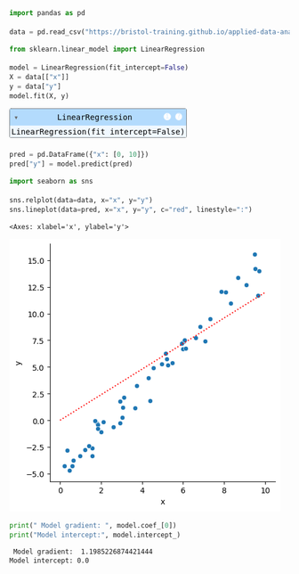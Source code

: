 ```python
import pandas as pd

data = pd.read_csv("https://bristol-training.github.io/applied-data-analysis-in-python/linear.csv")
```


```python
from sklearn.linear_model import LinearRegression

model = LinearRegression(fit_intercept=False)
X = data[["x"]]
y = data["y"]
model.fit(X, y)
```




<style>#sk-container-id-1 {
  /* Definition of color scheme common for light and dark mode */
  --scikit-learn-color-text: black;
  --scikit-learn-color-line: gray;
  /* Definition of color scheme for unfitted estimators */
  --scikit-learn-color-unfitted-level-0: #fff5e6;
  --scikit-learn-color-unfitted-level-1: #f6e4d2;
  --scikit-learn-color-unfitted-level-2: #ffe0b3;
  --scikit-learn-color-unfitted-level-3: chocolate;
  /* Definition of color scheme for fitted estimators */
  --scikit-learn-color-fitted-level-0: #f0f8ff;
  --scikit-learn-color-fitted-level-1: #d4ebff;
  --scikit-learn-color-fitted-level-2: #b3dbfd;
  --scikit-learn-color-fitted-level-3: cornflowerblue;

  /* Specific color for light theme */
  --scikit-learn-color-text-on-default-background: var(--sg-text-color, var(--theme-code-foreground, var(--jp-content-font-color1, black)));
  --scikit-learn-color-background: var(--sg-background-color, var(--theme-background, var(--jp-layout-color0, white)));
  --scikit-learn-color-border-box: var(--sg-text-color, var(--theme-code-foreground, var(--jp-content-font-color1, black)));
  --scikit-learn-color-icon: #696969;

  @media (prefers-color-scheme: dark) {
    /* Redefinition of color scheme for dark theme */
    --scikit-learn-color-text-on-default-background: var(--sg-text-color, var(--theme-code-foreground, var(--jp-content-font-color1, white)));
    --scikit-learn-color-background: var(--sg-background-color, var(--theme-background, var(--jp-layout-color0, #111)));
    --scikit-learn-color-border-box: var(--sg-text-color, var(--theme-code-foreground, var(--jp-content-font-color1, white)));
    --scikit-learn-color-icon: #878787;
  }
}

#sk-container-id-1 {
  color: var(--scikit-learn-color-text);
}

#sk-container-id-1 pre {
  padding: 0;
}

#sk-container-id-1 input.sk-hidden--visually {
  border: 0;
  clip: rect(1px 1px 1px 1px);
  clip: rect(1px, 1px, 1px, 1px);
  height: 1px;
  margin: -1px;
  overflow: hidden;
  padding: 0;
  position: absolute;
  width: 1px;
}

#sk-container-id-1 div.sk-dashed-wrapped {
  border: 1px dashed var(--scikit-learn-color-line);
  margin: 0 0.4em 0.5em 0.4em;
  box-sizing: border-box;
  padding-bottom: 0.4em;
  background-color: var(--scikit-learn-color-background);
}

#sk-container-id-1 div.sk-container {
  /* jupyter's `normalize.less` sets `[hidden] { display: none; }`
     but bootstrap.min.css set `[hidden] { display: none !important; }`
     so we also need the `!important` here to be able to override the
     default hidden behavior on the sphinx rendered scikit-learn.org.
     See: https://github.com/scikit-learn/scikit-learn/issues/21755 */
  display: inline-block !important;
  position: relative;
}

#sk-container-id-1 div.sk-text-repr-fallback {
  display: none;
}

div.sk-parallel-item,
div.sk-serial,
div.sk-item {
  /* draw centered vertical line to link estimators */
  background-image: linear-gradient(var(--scikit-learn-color-text-on-default-background), var(--scikit-learn-color-text-on-default-background));
  background-size: 2px 100%;
  background-repeat: no-repeat;
  background-position: center center;
}

/* Parallel-specific style estimator block */

#sk-container-id-1 div.sk-parallel-item::after {
  content: "";
  width: 100%;
  border-bottom: 2px solid var(--scikit-learn-color-text-on-default-background);
  flex-grow: 1;
}

#sk-container-id-1 div.sk-parallel {
  display: flex;
  align-items: stretch;
  justify-content: center;
  background-color: var(--scikit-learn-color-background);
  position: relative;
}

#sk-container-id-1 div.sk-parallel-item {
  display: flex;
  flex-direction: column;
}

#sk-container-id-1 div.sk-parallel-item:first-child::after {
  align-self: flex-end;
  width: 50%;
}

#sk-container-id-1 div.sk-parallel-item:last-child::after {
  align-self: flex-start;
  width: 50%;
}

#sk-container-id-1 div.sk-parallel-item:only-child::after {
  width: 0;
}

/* Serial-specific style estimator block */

#sk-container-id-1 div.sk-serial {
  display: flex;
  flex-direction: column;
  align-items: center;
  background-color: var(--scikit-learn-color-background);
  padding-right: 1em;
  padding-left: 1em;
}


/* Toggleable style: style used for estimator/Pipeline/ColumnTransformer box that is
clickable and can be expanded/collapsed.
- Pipeline and ColumnTransformer use this feature and define the default style
- Estimators will overwrite some part of the style using the `sk-estimator` class
*/

/* Pipeline and ColumnTransformer style (default) */

#sk-container-id-1 div.sk-toggleable {
  /* Default theme specific background. It is overwritten whether we have a
  specific estimator or a Pipeline/ColumnTransformer */
  background-color: var(--scikit-learn-color-background);
}

/* Toggleable label */
#sk-container-id-1 label.sk-toggleable__label {
  cursor: pointer;
  display: block;
  width: 100%;
  margin-bottom: 0;
  padding: 0.5em;
  box-sizing: border-box;
  text-align: center;
}

#sk-container-id-1 label.sk-toggleable__label-arrow:before {
  /* Arrow on the left of the label */
  content: "▸";
  float: left;
  margin-right: 0.25em;
  color: var(--scikit-learn-color-icon);
}

#sk-container-id-1 label.sk-toggleable__label-arrow:hover:before {
  color: var(--scikit-learn-color-text);
}

/* Toggleable content - dropdown */

#sk-container-id-1 div.sk-toggleable__content {
  max-height: 0;
  max-width: 0;
  overflow: hidden;
  text-align: left;
  /* unfitted */
  background-color: var(--scikit-learn-color-unfitted-level-0);
}

#sk-container-id-1 div.sk-toggleable__content.fitted {
  /* fitted */
  background-color: var(--scikit-learn-color-fitted-level-0);
}

#sk-container-id-1 div.sk-toggleable__content pre {
  margin: 0.2em;
  border-radius: 0.25em;
  color: var(--scikit-learn-color-text);
  /* unfitted */
  background-color: var(--scikit-learn-color-unfitted-level-0);
}

#sk-container-id-1 div.sk-toggleable__content.fitted pre {
  /* unfitted */
  background-color: var(--scikit-learn-color-fitted-level-0);
}

#sk-container-id-1 input.sk-toggleable__control:checked~div.sk-toggleable__content {
  /* Expand drop-down */
  max-height: 200px;
  max-width: 100%;
  overflow: auto;
}

#sk-container-id-1 input.sk-toggleable__control:checked~label.sk-toggleable__label-arrow:before {
  content: "▾";
}

/* Pipeline/ColumnTransformer-specific style */

#sk-container-id-1 div.sk-label input.sk-toggleable__control:checked~label.sk-toggleable__label {
  color: var(--scikit-learn-color-text);
  background-color: var(--scikit-learn-color-unfitted-level-2);
}

#sk-container-id-1 div.sk-label.fitted input.sk-toggleable__control:checked~label.sk-toggleable__label {
  background-color: var(--scikit-learn-color-fitted-level-2);
}

/* Estimator-specific style */

/* Colorize estimator box */
#sk-container-id-1 div.sk-estimator input.sk-toggleable__control:checked~label.sk-toggleable__label {
  /* unfitted */
  background-color: var(--scikit-learn-color-unfitted-level-2);
}

#sk-container-id-1 div.sk-estimator.fitted input.sk-toggleable__control:checked~label.sk-toggleable__label {
  /* fitted */
  background-color: var(--scikit-learn-color-fitted-level-2);
}

#sk-container-id-1 div.sk-label label.sk-toggleable__label,
#sk-container-id-1 div.sk-label label {
  /* The background is the default theme color */
  color: var(--scikit-learn-color-text-on-default-background);
}

/* On hover, darken the color of the background */
#sk-container-id-1 div.sk-label:hover label.sk-toggleable__label {
  color: var(--scikit-learn-color-text);
  background-color: var(--scikit-learn-color-unfitted-level-2);
}

/* Label box, darken color on hover, fitted */
#sk-container-id-1 div.sk-label.fitted:hover label.sk-toggleable__label.fitted {
  color: var(--scikit-learn-color-text);
  background-color: var(--scikit-learn-color-fitted-level-2);
}

/* Estimator label */

#sk-container-id-1 div.sk-label label {
  font-family: monospace;
  font-weight: bold;
  display: inline-block;
  line-height: 1.2em;
}

#sk-container-id-1 div.sk-label-container {
  text-align: center;
}

/* Estimator-specific */
#sk-container-id-1 div.sk-estimator {
  font-family: monospace;
  border: 1px dotted var(--scikit-learn-color-border-box);
  border-radius: 0.25em;
  box-sizing: border-box;
  margin-bottom: 0.5em;
  /* unfitted */
  background-color: var(--scikit-learn-color-unfitted-level-0);
}

#sk-container-id-1 div.sk-estimator.fitted {
  /* fitted */
  background-color: var(--scikit-learn-color-fitted-level-0);
}

/* on hover */
#sk-container-id-1 div.sk-estimator:hover {
  /* unfitted */
  background-color: var(--scikit-learn-color-unfitted-level-2);
}

#sk-container-id-1 div.sk-estimator.fitted:hover {
  /* fitted */
  background-color: var(--scikit-learn-color-fitted-level-2);
}

/* Specification for estimator info (e.g. "i" and "?") */

/* Common style for "i" and "?" */

.sk-estimator-doc-link,
a:link.sk-estimator-doc-link,
a:visited.sk-estimator-doc-link {
  float: right;
  font-size: smaller;
  line-height: 1em;
  font-family: monospace;
  background-color: var(--scikit-learn-color-background);
  border-radius: 1em;
  height: 1em;
  width: 1em;
  text-decoration: none !important;
  margin-left: 1ex;
  /* unfitted */
  border: var(--scikit-learn-color-unfitted-level-1) 1pt solid;
  color: var(--scikit-learn-color-unfitted-level-1);
}

.sk-estimator-doc-link.fitted,
a:link.sk-estimator-doc-link.fitted,
a:visited.sk-estimator-doc-link.fitted {
  /* fitted */
  border: var(--scikit-learn-color-fitted-level-1) 1pt solid;
  color: var(--scikit-learn-color-fitted-level-1);
}

/* On hover */
div.sk-estimator:hover .sk-estimator-doc-link:hover,
.sk-estimator-doc-link:hover,
div.sk-label-container:hover .sk-estimator-doc-link:hover,
.sk-estimator-doc-link:hover {
  /* unfitted */
  background-color: var(--scikit-learn-color-unfitted-level-3);
  color: var(--scikit-learn-color-background);
  text-decoration: none;
}

div.sk-estimator.fitted:hover .sk-estimator-doc-link.fitted:hover,
.sk-estimator-doc-link.fitted:hover,
div.sk-label-container:hover .sk-estimator-doc-link.fitted:hover,
.sk-estimator-doc-link.fitted:hover {
  /* fitted */
  background-color: var(--scikit-learn-color-fitted-level-3);
  color: var(--scikit-learn-color-background);
  text-decoration: none;
}

/* Span, style for the box shown on hovering the info icon */
.sk-estimator-doc-link span {
  display: none;
  z-index: 9999;
  position: relative;
  font-weight: normal;
  right: .2ex;
  padding: .5ex;
  margin: .5ex;
  width: min-content;
  min-width: 20ex;
  max-width: 50ex;
  color: var(--scikit-learn-color-text);
  box-shadow: 2pt 2pt 4pt #999;
  /* unfitted */
  background: var(--scikit-learn-color-unfitted-level-0);
  border: .5pt solid var(--scikit-learn-color-unfitted-level-3);
}

.sk-estimator-doc-link.fitted span {
  /* fitted */
  background: var(--scikit-learn-color-fitted-level-0);
  border: var(--scikit-learn-color-fitted-level-3);
}

.sk-estimator-doc-link:hover span {
  display: block;
}

/* "?"-specific style due to the `<a>` HTML tag */

#sk-container-id-1 a.estimator_doc_link {
  float: right;
  font-size: 1rem;
  line-height: 1em;
  font-family: monospace;
  background-color: var(--scikit-learn-color-background);
  border-radius: 1rem;
  height: 1rem;
  width: 1rem;
  text-decoration: none;
  /* unfitted */
  color: var(--scikit-learn-color-unfitted-level-1);
  border: var(--scikit-learn-color-unfitted-level-1) 1pt solid;
}

#sk-container-id-1 a.estimator_doc_link.fitted {
  /* fitted */
  border: var(--scikit-learn-color-fitted-level-1) 1pt solid;
  color: var(--scikit-learn-color-fitted-level-1);
}

/* On hover */
#sk-container-id-1 a.estimator_doc_link:hover {
  /* unfitted */
  background-color: var(--scikit-learn-color-unfitted-level-3);
  color: var(--scikit-learn-color-background);
  text-decoration: none;
}

#sk-container-id-1 a.estimator_doc_link.fitted:hover {
  /* fitted */
  background-color: var(--scikit-learn-color-fitted-level-3);
}
</style><div id="sk-container-id-1" class="sk-top-container"><div class="sk-text-repr-fallback"><pre>LinearRegression(fit_intercept=False)</pre><b>In a Jupyter environment, please rerun this cell to show the HTML representation or trust the notebook. <br />On GitHub, the HTML representation is unable to render, please try loading this page with nbviewer.org.</b></div><div class="sk-container" hidden><div class="sk-item"><div class="sk-estimator fitted sk-toggleable"><input class="sk-toggleable__control sk-hidden--visually" id="sk-estimator-id-1" type="checkbox" checked><label for="sk-estimator-id-1" class="sk-toggleable__label fitted sk-toggleable__label-arrow fitted">&nbsp;&nbsp;LinearRegression<a class="sk-estimator-doc-link fitted" rel="noreferrer" target="_blank" href="https://scikit-learn.org/1.5/modules/generated/scikit-learn.linear_model.LinearRegression.html">?<span>Documentation for LinearRegression</span></a><span class="sk-estimator-doc-link fitted">i<span>Fitted</span></span></label><div class="sk-toggleable__content fitted"><pre>LinearRegression(fit_intercept=False)</pre></div> </div></div></div></div>




```python
pred = pd.DataFrame({"x": [0, 10]})
pred["y"] = model.predict(pred)
```


```python
import seaborn as sns

sns.relplot(data=data, x="x", y="y")
sns.lineplot(data=pred, x="x", y="y", c="red", linestyle=":")
```




    <Axes: xlabel='x', ylabel='y'>




    
![](../img/answer_no_y_intercept_3_1.png)
    



```python
print(" Model gradient: ", model.coef_[0])
print("Model intercept:", model.intercept_)
```

     Model gradient:  1.1985226874421444
    Model intercept: 0.0

